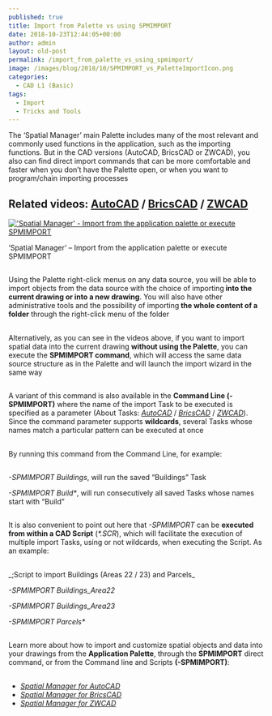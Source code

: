 ```yaml
---
published: true
title: Import from Palette vs using SPMIMPORT
date: 2018-10-23T12:44:05+00:00
author: admin
layout: old-post
permalink: /import_from_palette_vs_using_spmimport/
image: /images/blog/2018/10/SPMIMPORT_vs_PaletteImportIcon.png
categories:
  - CAD L1 (Basic)
tags:
  - Import
  - Tricks and Tools
---
```

<p>
  The &#8216;Spatial Manager&#8217; main Palette includes many of the most relevant and commonly used functions in the application, such as the importing functions. But in the CAD versions (AutoCAD, BricsCAD or ZWCAD), you also can find direct import commands that can be more comfortable and faster when you don&#8217;t have the Palette open, or when you want to program/chain importing processes
</p>

<p>
  <!--more-->
</p>

<h2>
  Related videos: <a href="https://youtu.be/YCjVBEBvBBk?rel=0" target="_blank" rel="nofollow"><span><span>AutoCAD</span></span></a> / <a href="https://youtu.be/m2IAQ_Z0GWQ?rel=0" target="_blank" rel="nofollow"><span><span>BricsCAD</span></span></a> / <a href="https://youtu.be/-ej742ycJ1Y?rel=0" target="_blank" rel="nofollow"><span><span>ZWCAD</span></span></a>
</h2>

<div>
  <a href="/images/blog/2018/10/SPMIMPORT_vs_PaletteImport.png" target="_blank" rel="nofollow"><img src="/images/blog/2018/10/SPMIMPORT_vs_PaletteImport-1024x576.png" alt="'Spatial Manager' - Import from the application palette or execute SPMIMPORT" width="625" height="352" srcset="/images/blog/2018/10/SPMIMPORT_vs_PaletteImport-1024x576.png 1024w, /images/blog/2018/10/SPMIMPORT_vs_PaletteImport-300x169.png 300w, /images/blog/2018/10/SPMIMPORT_vs_PaletteImport-768x432.png 768w, /images/blog/2018/10/SPMIMPORT_vs_PaletteImport-624x351.png 624w, /images/blog/2018/10/SPMIMPORT_vs_PaletteImport.png 1280w" sizes="(max-width: 625px) 100vw, 625px" /></a>
  
  <p>
    &#8216;Spatial Manager&#8217; &#8211; Import from the application palette or execute SPMIMPORT
  </p>
</div>

<h2>
</h2>

<h2>
</h2>

<p>
  Using the Palette right-click menus on any data source, you will be able to import objects from the data source with the choice of importing<strong> into the current drawing or into a new drawing</strong>. You will also have other administrative tools and the possibility of importing<strong> the whole content of a folder</strong> through the right-click menu of the folder
</p>

<h2>
</h2>

<p>
  Alternatively, as you can see in the videos above, if you want to import spatial data into the current drawing <strong>without using the Palette</strong>, you can execute the <strong>SPMIMPORT command</strong>, which will access the same data source structure as in the Palette and will launch the import wizard in the same way
</p>

<h2>
</h2>

<p>
  A variant of this command is also available in the <strong>Command Line (-SPMIMPORT)</strong> where the name of the import Task to be executed is specified as a parameter (About Tasks: <a href="http://wiki.spatialmanager.com/index.php/Spatial_Manager%E2%84%A2_for_AutoCAD_-_FAQs:_Import#What_are_the_Tasks.3F_.28.22Professional.22_edition_only.29" target="_blank" rel="nofollow"><span><em>AutoCAD</em></span></a> / <a href="http://wiki.spatialmanager.com/index.php/Spatial_Manager%E2%84%A2_for_BricsCAD_-_FAQs:_Import#What_are_the_Tasks.3F_.28.22Professional.22_edition_only.29" target="_blank" rel="nofollow"><span><em>BricsCAD</em></span></a> / <a href="http://wiki.spatialmanager.com/index.php/Spatial_Manager%E2%84%A2_for_ZWCAD_-_FAQs:_Import#What_are_the_Tasks.3F_.28.22Professional.22_edition_only.29" target="_blank" rel="nofollow"><span><em>ZWCAD</em></span></a>). Since the command parameter supports <strong>wildcards</strong>, several Tasks whose names match a particular pattern can be executed at once
</p>

<h2>
</h2>

<p>
  By running this command from the Command Line, for example:
</p>

<h2>
</h2>

_-SPMIMPORT Buildings_, will run the saved &#8220;Buildings&#8221; Task
  
_-SPMIMPORT Build*_, will run consecutively all saved Tasks whose names start with &#8220;Build&#8221;

<h2>
</h2>

<p>
  It is also convenient to point out here that <em>-SPMIMPORT</em> can be <strong>executed from within a CAD Script</strong> (<em>*.SCR</em>), which will facilitate the execution of multiple import Tasks, using or not wildcards, when executing the Script. As an example:
</p>

<h2></h2>
_;Script to import Buildings (Areas 22 / 23) and Parcels_
  
_-SPMIMPORT Buildings_Area22_
  
_-SPMIMPORT Buildings_Area23_
  
_-SPMIMPORT Parcels*_

<h2></h2>


<p>
  Learn more about how to import and customize spatial objects and data into your drawings from the <strong>Application Palette</strong>, through the <strong>SPMIMPORT</strong> direct command, or from the Command line and Scripts <strong>(-SPMIMPORT)</strong>:
</p>

<h2>
</h2>

<ul>
  <li>
    <a href="http://wiki.spatialmanager.com/index.php/Spatial_Manager™_for_AutoCAD_-_FAQs:_Import" target="_blank" rel="nofollow"><em><span>Spatial Manager for AutoCAD</span></em></a>
  </li>
  <li>
    <em><span><a href="http://wiki.spatialmanager.com/index.php/Spatial_Manager™_for_BricsCAD_-_FAQs:_Import" target="_blank" rel="nofollow">Spatial Manager for BricsCAD</a></span></em>
  </li>
  <li>
    <em><span><a href="http://wiki.spatialmanager.com/index.php/Spatial_Manager™_for_ZWCAD_-_FAQs:_Import" target="_blank" rel="nofollow">Spatial Manager for ZWCAD</a></span></em>
  </li>
</ul>